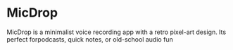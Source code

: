 # MicDrop
MicDrop is a minimalist voice recording app with a retro pixel-art design. Its perfect forpodcasts, quick notes, or old-school audio fun
